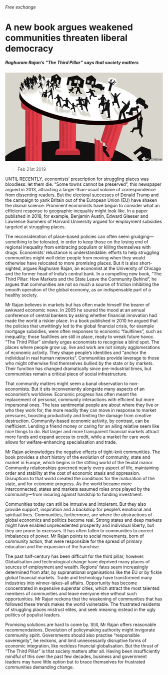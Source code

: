 ###### Free exchange

# A new book argues weakened communities threaten liberal democracy 

##### Raghuram Rajan’s “The Third Pillar” says that society matters 

![image](images/20190223_fnd000.jpg) 

> Feb 21st 2019 

UNTIL RECENTLY, economists’ prescription for struggling places was bloodless: let them die. “Some towns cannot be preserved”, this newspaper argued in 2013, attracting a larger-than-usual volume of correspondence from dissenting readers. But the electoral successes of Donald Trump and the campaign to yank Britain out of the European Union (EU) have shaken the dismal science. Prominent economists have begun to consider what an efficient response to geographic inequality might look like. In a paper published in 2018, for example, Benjamin Austin, Edward Glaeser and Lawrence Summers of Harvard University argued for employment subsidies targeted at struggling places. 

The reconsideration of place-based policies can often seem grudging—something to be tolerated, in order to keep those on the losing end of regional inequality from embracing populism or killing themselves with drugs. Economists’ reluctance is understandable: efforts to help struggling communities might well deter people from moving when they would otherwise have relocated to more promising places. But it is also short-sighted, argues Raghuram Rajan, an economist at the University of Chicago and the former head of India’s central bank. In a compelling new book, “The Third Pillar: How Markets and the State Leave the Community Behind”, he argues that communities are not so much a source of friction inhibiting the smooth operation of the global economy, as an indispensable part of a healthy society. 

Mr Rajan believes in markets but has often made himself the bearer of awkward economic news. In 2005 he soured the mood at an annual conference of central bankers by asking whether financial innovation had made the world a riskier place. In a book published in 2010 he argued that the policies that unwittingly led to the global financial crisis, for example mortgage subsidies, were often responses to economic “faultlines”, such as inequality; those faultlines are still in place, ready to wreak future havoc. “The Third Pillar” similarly urges economists to recognise a blind spot. The places where people grow up, live and work are not simply agglomerations of economic activity. They shape people’s identities and “anchor the individual in real human networks”. Communities provide leverage to those who might otherwise find themselves bullied by the state or by markets. Their function has changed dramatically since pre-industrial times, but communities remain a critical piece of social infrastructure. 

That community matters might seem a banal observation to non-economists. But it sits inconveniently alongside many aspects of an economist’s worldview. Economic progress has often meant the replacement of personal, community interactions with efficient but more impersonal ones. The less sentimental people are about where they live or who they work for, the more readily they can move in response to market pressures, boosting productivity and limiting the damage from creative destruction. Community-based economic activity, by contrast, can be inefficient. Lending a friend money or caring for an ailing relative seem like nice things to do. But larger and more transparent financial markets attract more funds and expand access to credit, while a market for care work allows for welfare-enhancing specialisation and trade. 

Mr Rajan acknowledges the negative effects of tight-knit communities. The book provides a short history of the evolution of community, state and market in Europe, which begins in the stifling world of the feudal manor. Community relationships governed nearly every aspect of life, maintaining order and stability at the cost of economic stasis and oppression. Disruptions to that world created the conditions for the maturation of the state, and for economic progress. As the world became more interconnected, states and markets assumed roles once played by the community—from insuring against hardship to funding investment. 

Communities today can still be intrusive and intolerant. But they also provide support, inspiration and a backdrop for people’s emotional and spiritual lives. Communities, furthermore, are where the abstractions of global economics and politics become real. Strong states and deep markets might have enabled unprecedented prosperity and individual liberty, but they are prone to excesses. It has often fallen to communities to correct imbalances of power. Mr Rajan points to social movements, born of community action, that were responsible for the spread of primary education and the expansion of the franchise. 

The past half-century has been difficult for the third pillar, however. Globalisation and technological change have deprived many places of sources of employment and wealth. Regions’ fates seem increasingly determined from afar, by supranational organisations like the EU or by fickle global financial markets. Trade and technology have transformed many industries into winner-takes-all affairs. Opportunity has become concentrated in expensive superstar cities, which attract the most talented members of communities and leave everyone else without such opportunities. Mr Rajan reckons that the weakening of communities that has followed these trends makes the world vulnerable. The frustrated residents of struggling places mistrust elites, and seek meaning instead in the ugly politics of populist leaders. 

Promising solutions are hard to come by. Still, Mr Rajan offers reasonable recommendations. Devolution of policymaking authority might invigorate community spirit. Governments should also practise “responsible sovereignty”, he reckons, and limit unnecessarily disruptive forms of economic integration, like reckless financial globalisation. But the thrust of “The Third Pillar” is that society matters after all. Having been insufficiently mindful of this over the past few decades, business and government leaders may have little option but to brace themselves for frustrated communities demanding change. 

